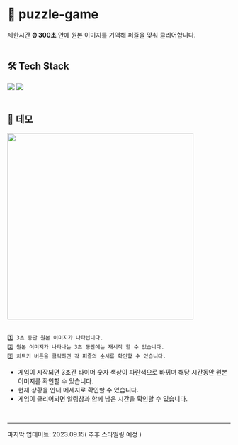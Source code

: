 # 🧩 puzzle-game
제한시간 **⏰ 300초** 안에 원본 이미지를 기억해 퍼즐을 맞춰 클리어합니다.
<br>
<br>

## 🛠️ Tech Stack
<span>
<img src="https://img.shields.io/badge/-TypeScript-%233178C6?style=for-the-badge&logo=TypeScript&logoColor=white">
<img src="https://img.shields.io/badge/-Sass-%23CC6699?style=for-the-badge&logo=Sass&logoColor=white">
</span>
<br>

<br>

## 🎥 데모
<img width="420px" src="https://github.com/hjkimw/puzzle-game/assets/108564335/3aea21c7-7427-4517-b84d-7d11d5ebc330">
<br>
<br>

```
1️⃣ 3초 동안 원본 이미지가 나타납니다.
2️⃣ 원본 이미지가 나타나는 3초 동안에는 재시작 할 수 없습니다.
3️⃣ 치트키 버튼을 클릭하면 각 퍼즐의 순서를 확인할 수 있습니다.
```

- 게임이 시작되면 3초간 타이머 숫자 색상이 파란색으로 바뀌며 
해당 시간동안  원본 이미지를 확인할 수 있습니다.
- 현재 상황을 안내 메세지로 확인할 수 있습니다.
- 게임이 클리어되면 알림창과 함께 남은 시간을 확인할 수 있습니다.
<br>

---

마지막 업데이트: 2023.09.15( 추후 스타일링 예정 )

